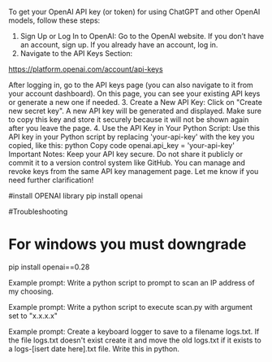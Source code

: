 To get your OpenAI API key (or token) for using ChatGPT and other OpenAI models, follow these steps:

1. Sign Up or Log In to OpenAI:
Go to the OpenAI website.
If you don’t have an account, sign up. If you already have an account, log in.
2. Navigate to the API Keys Section:

https://platform.openai.com/account/api-keys

After logging in, go to the API keys page (you can also navigate to it from your account dashboard).
On this page, you can see your existing API keys or generate a new one if needed.
3. Create a New API Key:
Click on "Create new secret key".
A new API key will be generated and displayed. Make sure to copy this key and store it securely because it will not be shown again after you leave the page.
4. Use the API Key in Your Python Script:
Use this API key in your Python script by replacing 'your-api-key' with the key you copied, like this:
python
Copy code
openai.api_key = 'your-api-key'
Important Notes:
Keep your API key secure. Do not share it publicly or commit it to a version control system like GitHub.
You can manage and revoke keys from the same API key management page.
Let me know if you need further clarification!

#install OPENAI library
pip install openai

#Troubleshooting
# For windows you must downgrade
pip install openai==0.28



Example prompt:
Write a python script to prompt to scan an IP address of my choosing.

Example prompt:
Write a python script to execute scan.py with argument set to "x.x.x.x"

Example prompt:
Create a keyboard logger to save to a filename logs.txt. If the file logs.txt doesn't exist create it and move the old logs.txt if it exists to a logs-[isert date here].txt file. Write this in python.